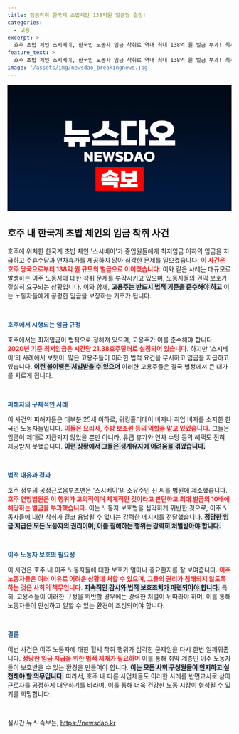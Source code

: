 ```yaml
---
title: 임금착취 한국계 초밥체인 138억원 벌금형 결정!
categories:
  - 고용
excerpt: >
  호주 초밥 체인 스시베이, 한국인 노동자 임금 착취로 역대 최대 138억 원 벌금 부과! 최저임금 이하 지급에 주휴수당도 없어… 이주 노동자의 고통이 드러났다. 클릭해 자세히 알아보세요!
feature_text: >
  호주 초밥 체인 스시베이, 한국인 노동자 임금 착취로 역대 최대 138억 원 벌금 부과! 최저임금 이하 지급에 주휴수당도 없어… 이주 노동자의 고통이 드러났다. 클릭해 자세히 알아보세요!
image: '/assets/img/newsdao_breakingnews.jpg'
---
```


<p><img src="/assets/img/newsdao_breakingnews.jpg" alt="cryptoinkorea 속보" /></p>

<h2 data-ke-size="size26">호주 내 한국계 초밥 체인의 임금 착취 사건</h2>

<p data-ke-size="size16">호주에 위치한 한국계 초밥 체인 '스시베이'가 종업원들에게 최저임금 이하의 임금을 지급하고 주휴수당과 연차휴가를 제공하지 않아 심각한 문제를 일으켰습니다. <b><span style="color: #ee2323;">이 사건은 호주 당국으로부터 138억 원 규모의 벌금으로 이어졌습니다.</span></b> 이와 같은 사례는 대규모로 발생하는 이주 노동자에 대한 착취 문제를 부각시키고 있으며, 노동자들의 권익 보호가 절실히 요구되는 상황입니다. 이와 함께, <b><span style="background-color: #21538527;">고용주는 반드시 법적 기준을 준수해야 하고</span></b> 이는 노동자들에게 공평한 임금을 보장하는 기초가 됩니다.</p>

<p data-ke-size="size16">&nbsp;</p>

<p><b><span style="color: #1a5490;">호주에서 시행되는 임금 규정</span></b></p>

<p data-ke-size="size16">호주에서는 최저임금이 법적으로 정해져 있으며, 고용주가 이를 준수해야 합니다. <b><span style="color: #ee2323;">2020년 기준 최저임금은 시간당 21.38호주달러로 설정되어 있습니다.</span></b> 하지만 '스시베이'의 사례에서 보듯이, 많은 고용주들이 이러한 법적 요건을 무시하고 임금을 지급하고 있습니다. <b><span style="background-color: #21538527;">이런 불이행은 처벌받을 수 있으며</span></b> 이러한 고용주들은 결국 법정에서 큰 대가를 치르게 됩니다.</p>

<p data-ke-size="size16">&nbsp;</p>

<p><b><span style="color: #1a5490;">피해자의 구체적인 사례</span></b></p>

<p data-ke-size="size16">이 사건의 피해자들은 대부분 25세 이하로, 워킹홀리데이 비자나 취업 비자를 소지한 한국인 노동자들입니다. <b><span style="color: #ee2323;">이들은 요리사, 주방 보조원 등의 역할을 맡고 있었습니다.</span></b> 그들은 임금이 제대로 지급되지 않았을 뿐만 아니라, 유급 휴가와 연차 수당 등의 혜택도 전혀 제공받지 못했습니다. <b><span style="background-color: #21538527;">이런 상황에서 그들은 생계유지에 어려움을 겪었습니다.</span></b></p>

<p data-ke-size="size16">&nbsp;</p>

<p><b><span style="color: #1a5490;">법적 대응과 결과</span></b></p>

<p data-ke-size="size16">호주 정부의 공정근로옴부즈맨은 '스시베이'의 소유주인 신 씨를 법원에 제소했습니다. <b><span style="color: #ee2323;">호주 연방법원은 이 행위가 고의적이며 체계적인 것이라고 판단하고 최대 벌금의 10배에 해당하는 벌금을 부과했습니다.</span></b> 이는 노동자 보호법을 심각하게 위반한 것으로, 이주 노동자들에 대한 착취가 결코 용납될 수 없다는 강력한 메시지를 전달했습니다. <b><span style="background-color: #21538527;">정당한 임금 지급은 모든 노동자의 권리이며, 이를 침해하는 행위는 강력히 처벌받아야 합니다.</span></b></p>

<p data-ke-size="size16">&nbsp;</p>

<p><b><span style="color: #1a5490;">이주 노동자 보호의 필요성</span></b></p>

<p data-ke-size="size16">이 사건은 호주 내 이주 노동자들에 대한 보호가 얼마나 중요한지를 잘 보여줍니다. <b><span style="color: #ee2323;">이주 노동자들은 여러 이유로 어려운 상황에 처할 수 있으며, 그들의 권리가 침해되지 않도록 하는 것은 사회의 책무입니다.</span></b> <b><span style="background-color: #21538527;">지속적인 감시와 법적 보호조치가 마련되어야 합니다.</span></b> 특히, 고용주들이 이러한 규정을 위반할 경우에는 강력한 처벌이 뒤따라야 하며, 이를 통해 노동자들이 안심하고 일할 수 있는 환경이 조성되어야 합니다.</p>

<p data-ke-size="size16">&nbsp;</p>

<p><b><span style="color: #1a5490;">결론</span></b></p>

<p data-ke-size="size16">이번 사건은 이주 노동자에 대한 혈세 착취 행위가 심각한 문제임을 다시 한번 일깨워줍니다. <b><span style="color: #ee2323;">정당한 임금 지급을 위한 법적 제재가 필요하며</span></b> 이를 통해 취약 계층인 이주 노동자들이 보호받을 수 있는 환경을 만들어야 합니다. <b><span style="background-color: #21538527;">이는 모든 사회 구성원들이 인지하고 실천해야 할 의무입니다.</span></b> 따라서, 호주 내 다른 사업체들도 이러한 사례를 반면교사로 삼아 근로자를 공정하게 대우하기를 바라며, 이를 통해 더욱 건강한 노동 시장이 형성될 수 있기를 희망합니다.</p>

<p data-ke-size="size16">&nbsp;</p>
실시간 뉴스 속보는, <a href="https://newsdao.kr" rel="dofollow">https://newsdao.kr</a>


